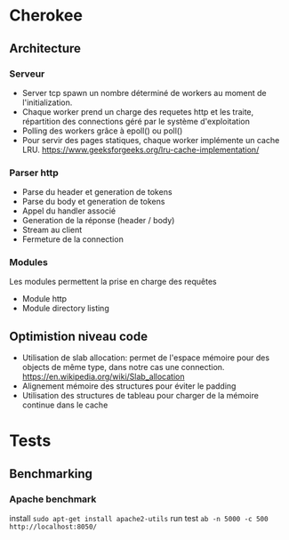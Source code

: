 # Cherokee

## Architecture

### Serveur

- Server tcp spawn un nombre déterminé de workers au moment de l'initialization.
- Chaque worker prend un charge des requetes http et les traite, répartition des connections géré par le système d'exploitation
- Polling des workers grâce à epoll() ou poll()
- Pour servir des pages statiques, chaque worker implémente un cache LRU. 
        https://www.geeksforgeeks.org/lru-cache-implementation/

### Parser http

- Parse du header et generation de tokens
- Parse du body et generation de tokens
- Appel du handler associé
- Generation de la réponse (header / body)
- Stream au client
- Fermeture de la connection

### Modules

Les modules permettent la prise en charge des requêtes
- Module http
- Module directory listing



## Optimistion niveau code

- Utilisation de slab allocation: permet de l'espace mémoire pour des objects de même type, dans notre cas une connection.
        https://en.wikipedia.org/wiki/Slab_allocation
- Alignement mémoire des structures pour éviter le padding
- Utilisation des structures de tableau pour charger de la mémoire continue dans le cache


# Tests

## Benchmarking

### Apache benchmark
 install ```sudo apt-get install apache2-utils```
 run test ```ab -n 5000 -c 500 http://localhost:8050/```



